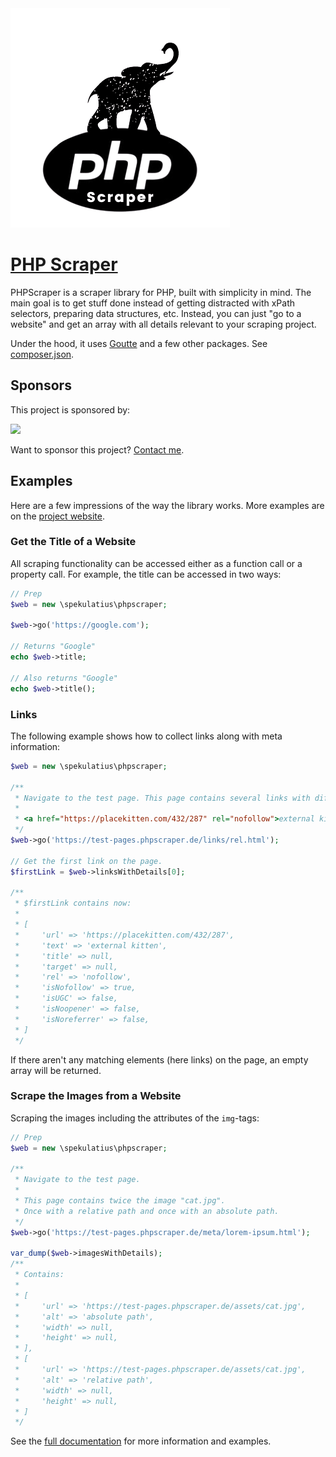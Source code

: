 <picture style="width: 100%">
  <source srcset="websites/logo-dark.png" media="(prefers-color-scheme:dark)">
  <img src="websites/logo-light.png">
</picture>

# [PHP Scraper](https://github.com/spekulatius/phpscraper)

PHPScraper is a scraper library for PHP, built with simplicity in mind. The main goal is to get stuff done instead of getting distracted with xPath selectors, preparing data structures, etc. Instead, you can just "go to a website" and get an array with all details relevant to your scraping project.

Under the hood, it uses [Goutte](https://github.com/FriendsOfPHP/Goutte) and a few other packages. See [composer.json](https://github.com/spekulatius/PHPScraper/blob/master/composer.json).


## Sponsors

This project is sponsored by:

<a href="https://bringyourownideas.com" target="_blank" rel="noopener noreferrer"><img src="https://bringyourownideas.com/images/byoi-logo.jpg" height="100px"></a>

Want to sponsor this project? [Contact me](https://peterthaleikis.com/contact).


## Examples

Here are a few impressions of the way the library works. More examples are on the [project website](https://phpscraper.de/examples/scrape-website-title.html).

### Get the Title of a Website

All scraping functionality can be accessed either as a function call or a property call. For example, the title can be accessed in two ways:

```php
// Prep
$web = new \spekulatius\phpscraper;

$web->go('https://google.com');

// Returns "Google"
echo $web->title;

// Also returns "Google"
echo $web->title();
```

### Links

The following example shows how to collect links along with meta information:

```PHP
$web = new \spekulatius\phpscraper;

/**
 * Navigate to the test page. This page contains several links with different rel attributes. To save space only the first one:
 *
 * <a href="https://placekitten.com/432/287" rel="nofollow">external kitten</a>
 */
$web->go('https://test-pages.phpscraper.de/links/rel.html');

// Get the first link on the page.
$firstLink = $web->linksWithDetails[0];

/**
 * $firstLink contains now:
 *
 * [
 *     'url' => 'https://placekitten.com/432/287',
 *     'text' => 'external kitten',
 *     'title' => null,
 *     'target' => null,
 *     'rel' => 'nofollow',
 *     'isNofollow' => true,
 *     'isUGC' => false,
 *     'isNoopener' => false,
 *     'isNoreferrer' => false,
 * ]
 */
```

If there aren't any matching elements (here links) on the page, an empty array will be returned.

### Scrape the Images from a Website

Scraping the images including the attributes of the `img`-tags:

```php
// Prep
$web = new \spekulatius\phpscraper;

/**
 * Navigate to the test page.
 *
 * This page contains twice the image "cat.jpg".
 * Once with a relative path and once with an absolute path.
 */
$web->go('https://test-pages.phpscraper.de/meta/lorem-ipsum.html');

var_dump($web->imagesWithDetails);
/**
 * Contains:
 *
 * [
 *     'url' => 'https://test-pages.phpscraper.de/assets/cat.jpg',
 *     'alt' => 'absolute path',
 *     'width' => null,
 *     'height' => null,
 * ],
 * [
 *     'url' => 'https://test-pages.phpscraper.de/assets/cat.jpg',
 *     'alt' => 'relative path',
 *     'width' => null,
 *     'height' => null,
 * ]
 */
```

See the [full documentation](https://phpscraper.de) for more information and examples.

